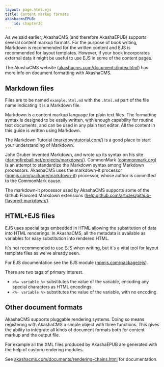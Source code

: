 ```yaml
---
layout: page.html.ejs
title: Content markup formats
akashacmsEPUB:
    id: chapter3c
---
```


As we said earlier, AkashaCMS (and therefore AkashaEPUB) supports several content markup formats.  For the purpose of book writing, Markdown is recommended for the written content and EJS is recommended for layout templates.  However, if your book incorporates external data it might be useful to use EJS in some of the content pages.

The AkashaCMS website ([akashacms.com/documents/index.html](http://akashacms.com/documents/index.html)) has more info on document formatting with AkashaCMS.

## Markdown files

Files are to be named `example.html.md` with the `.html.md` part of the file name indicating it is a Markdown file.

Markdown is a content markup language for plain text files.  The formatting syntax is designed to be easily written, with enough capability for routine text documents, and can be used in any plain text editor.   All the content in this guide is written using Markdown.

The Markdown Tutorial ([markdowntutorial.com/](http://markdowntutorial.com/)) is a good place to start your understanding of Markdown.

John Gruber invented Markdown, and wrote up its syntax on his site ([daringfireball.net/projects/markdown/](http://daringfireball.net/projects/markdown/)).  CommonMark ([commonmark.org](http://commonmark.org/)) is an attempt to standardize the Markdown syntax among Markdown processors.  AkashaCMS uses the markdown-it processor ([npmjs.com/package/markdown-it](https://www.npmjs.com/package/markdown-it)) processor, whose author is committed to the CommonMark cause.

The markdown-it processor used by AkashaCMS supports some of the Github Flavored Markdown extensions ([help.github.com/articles/github-flavored-markdown/](https://help.github.com/articles/github-flavored-markdown/)).

## HTML+EJS files

EJS uses special tags embedded in HTML allowing the substitution of data into HTML renderings.  In AkashaCMS, all the metadata is available as variables for easy substitution into rendered HTML.

It's not recommended to use EJS when writing, but it's a vital tool for layout template files as we've already seen.

For EJS documentation see the EJS module ([npmjs.com/package/ejs](https://www.npmjs.com/package/ejs)).

There are two tags of primary interest.
* `<%= variable %>` substitutes the value of the variable, encoding any special characters as HTML encodings.
* `<%- variable %>` substitutes the value of the variable, with no encoding.


## Other document formats

AkashaCMS supports pluggable rendering systems.  Doing so means registering with AkashaCMS a simple object with three functions.  This gives the ability to integrate all kinds of document formats both for content markup and the output file.

For example all the XML files produced by AkashaEPUB are generated with the help of custom rendering modules.

See [akashacms.com/documents/rendering-chains.html](http://akashacms.com/documents/rendering-chains.html) for documentation.